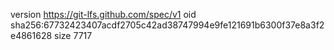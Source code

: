 version https://git-lfs.github.com/spec/v1
oid sha256:67732423407acdf2705c42ad38747994e9fe121691b6300f37e8a3f2e4861628
size 7717
